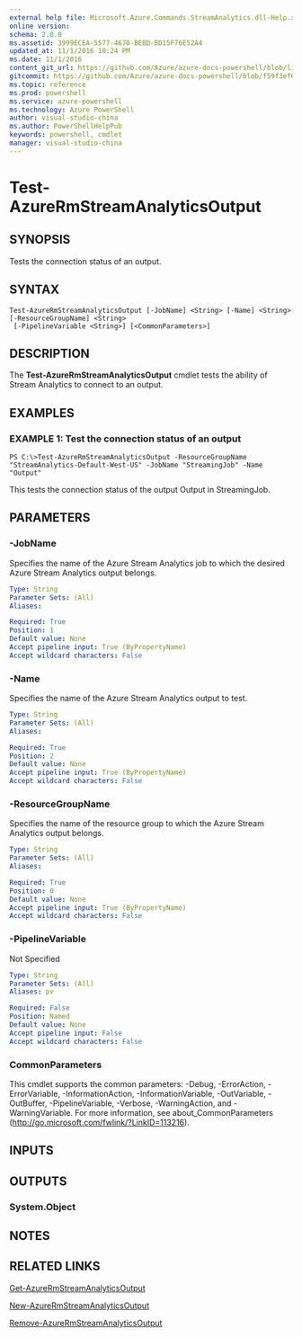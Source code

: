 ```yaml
---
external help file: Microsoft.Azure.Commands.StreamAnalytics.dll-Help.xml
online version: 
schema: 2.0.0
ms.assetid: 3999ECEA-5577-4670-BEBD-BD15F76E52A4
updated_at: 11/1/2016 10:24 PM
ms.date: 11/1/2016
content_git_url: https://github.com/Azure/azure-docs-powershell/blob/live/azureps-cmdlets-docs/ResourceManager/AzureRM.StreamAnalytics/v2.1.0/Test-AzureRmStreamAnalyticsOutput.md
gitcommit: https://github.com/Azure/azure-docs-powershell/blob/f59f3ef60bc592383812213e69fd77ba950759ed/azureps-cmdlets-docs/ResourceManager/AzureRM.StreamAnalytics/v2.1.0/Test-AzureRmStreamAnalyticsOutput.md
ms.topic: reference
ms.prod: powershell
ms.service: azure-powershell
ms.technology: Azure PowerShell
author: visual-studio-china
ms.author: PowerShellHelpPub
keywords: powershell, cmdlet
manager: visual-studio-china
---
```


# Test-AzureRmStreamAnalyticsOutput

## SYNOPSIS
Tests the connection status of an output.

## SYNTAX

```
Test-AzureRmStreamAnalyticsOutput [-JobName] <String> [-Name] <String> [-ResourceGroupName] <String>
 [-PipelineVariable <String>] [<CommonParameters>]
```

## DESCRIPTION
The **Test-AzureRmStreamAnalyticsOutput** cmdlet tests the ability of Stream Analytics to connect to an output.

## EXAMPLES

### EXAMPLE 1: Test the connection status of an output
```
PS C:\>Test-AzureRmStreamAnalyticsOutput -ResourceGroupName "StreamAnalytics-Default-West-US" -JobName "StreamingJob" -Name "Output"
```

This tests the connection status of the output Output in StreamingJob.

## PARAMETERS

### -JobName
Specifies the name of the Azure Stream Analytics job to which the desired Azure Stream Analytics output belongs.

```yaml
Type: String
Parameter Sets: (All)
Aliases: 

Required: True
Position: 1
Default value: None
Accept pipeline input: True (ByPropertyName)
Accept wildcard characters: False
```

### -Name
Specifies the name of the Azure Stream Analytics output to test.

```yaml
Type: String
Parameter Sets: (All)
Aliases: 

Required: True
Position: 2
Default value: None
Accept pipeline input: True (ByPropertyName)
Accept wildcard characters: False
```

### -ResourceGroupName
Specifies the name of the resource group to which the Azure Stream Analytics output belongs.

```yaml
Type: String
Parameter Sets: (All)
Aliases: 

Required: True
Position: 0
Default value: None
Accept pipeline input: True (ByPropertyName)
Accept wildcard characters: False
```

### -PipelineVariable
Not Specified

```yaml
Type: String
Parameter Sets: (All)
Aliases: pv

Required: False
Position: Named
Default value: None
Accept pipeline input: False
Accept wildcard characters: False
```

### CommonParameters
This cmdlet supports the common parameters: -Debug, -ErrorAction, -ErrorVariable, -InformationAction, -InformationVariable, -OutVariable, -OutBuffer, -PipelineVariable, -Verbose, -WarningAction, and -WarningVariable. For more information, see about_CommonParameters (http://go.microsoft.com/fwlink/?LinkID=113216).

## INPUTS

## OUTPUTS

### System.Object

## NOTES

## RELATED LINKS

[Get-AzureRmStreamAnalyticsOutput](xref:ResourceManager/AzureRM.StreamAnalytics/v2.1.0/Get-AzureRmStreamAnalyticsOutput.md)

[New-AzureRmStreamAnalyticsOutput](xref:ResourceManager/AzureRM.StreamAnalytics/v2.1.0/New-AzureRmStreamAnalyticsOutput.md)

[Remove-AzureRmStreamAnalyticsOutput](xref:ResourceManager/AzureRM.StreamAnalytics/v2.1.0/Remove-AzureRmStreamAnalyticsOutput.md)



